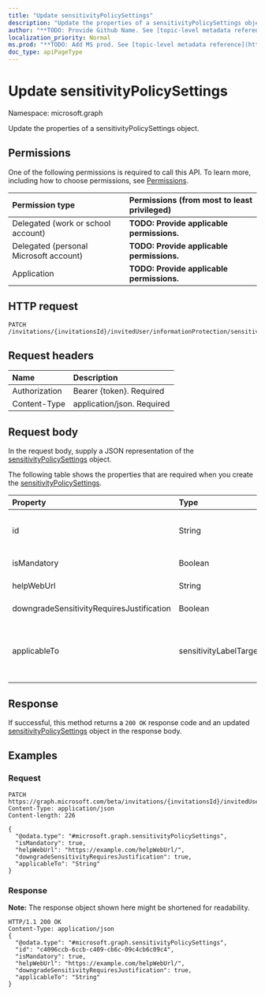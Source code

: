 ```yaml
---
title: "Update sensitivityPolicySettings"
description: "Update the properties of a sensitivityPolicySettings object."
author: "**TODO: Provide Github Name. See [topic-level metadata reference](https://msgo.azurewebsites.net/add/document/guidelines/metadata.html#topic-level-metadata)**"
localization_priority: Normal
ms.prod: "**TODO: Add MS prod. See [topic-level metadata reference](https://msgo.azurewebsites.net/add/document/guidelines/metadata.html#topic-level-metadata)**"
doc_type: apiPageType
---
```


# Update sensitivityPolicySettings

Namespace: microsoft.graph

Update the properties of a sensitivityPolicySettings object.

## Permissions
One of the following permissions is required to call this API. To learn more, including how to choose permissions, see [Permissions](/concepts/permissions-reference.md).

|Permission type|Permissions (from most to least privileged)|
|:---|:---|
|Delegated (work or school account)|**TODO: Provide applicable permissions.**|
|Delegated (personal Microsoft account)|**TODO: Provide applicable permissions.**|
|Application|**TODO: Provide applicable permissions.**|

## HTTP request
<!-- {
  "blockType": "ignored"
}
-->
``` http
PATCH /invitations/{invitationsId}/invitedUser/informationProtection/sensitivityPolicySettings
```

## Request headers
|Name|Description|
|:---|:---|
|Authorization|Bearer {token}. Required|
|Content-Type|application/json. Required|

## Request body
In the request body, supply a JSON representation of the [sensitivityPolicySettings](../resources/sensitivitypolicysettings.md) object.

The following table shows the properties that are required when you create the [sensitivityPolicySettings](../resources/sensitivitypolicysettings.md).

|Property|Type|Description|
|:---|:---|:---|
|id|String|**TODO: Add Description** Inherited from [entity](../resources/entity.md)|
|isMandatory|Boolean|**TODO: Add Description**|
|helpWebUrl|String|**TODO: Add Description**|
|downgradeSensitivityRequiresJustification|Boolean|**TODO: Add Description**|
|applicableTo|sensitivityLabelTarget|**TODO: Add Description**. Possible values are: `email`, `site`, `unifiedGroup`, `unknownFutureValue`.|



## Response
If successful, this method returns a `200 OK` response code and an updated [sensitivityPolicySettings](../resources/sensitivitypolicysettings.md) object in the response body.

## Examples

### Request
<!-- {
  "blockType": "request",
  "name": "update_sensitivitypolicysettings"
}
-->
``` http
PATCH https://graph.microsoft.com/beta/invitations/{invitationsId}/invitedUser/informationProtection/sensitivityPolicySettings
Content-Type: application/json
Content-length: 226

{
  "@odata.type": "#microsoft.graph.sensitivityPolicySettings",
  "isMandatory": true,
  "helpWebUrl": "https://example.com/helpWebUrl/",
  "downgradeSensitivityRequiresJustification": true,
  "applicableTo": "String"
}
```

### Response
**Note:** The response object shown here might be shortened for readability.
<!-- {
  "blockType": "response",
  "truncated": true
}
-->
``` http
HTTP/1.1 200 OK
Content-Type: application/json
{
  "@odata.type": "#microsoft.graph.sensitivityPolicySettings",
  "id": "c4096ccb-6ccb-c409-cb6c-09c4cb6c09c4",
  "isMandatory": true,
  "helpWebUrl": "https://example.com/helpWebUrl/",
  "downgradeSensitivityRequiresJustification": true,
  "applicableTo": "String"
}
```

